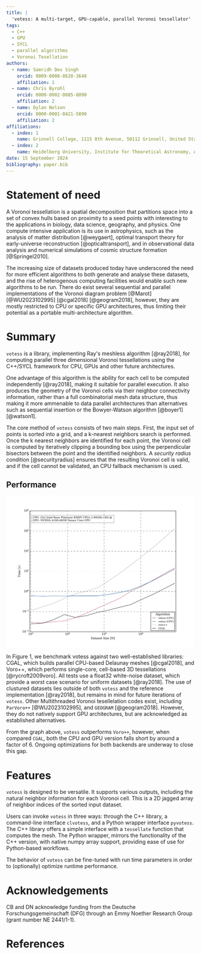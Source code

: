 ```yaml
---
title: |
  'votess: A multi-target, GPU-capable, parallel Voronoi tessellator'
tags:
  - C++
  - GPU
  - SYCL
  - parallel algorithms
  - Voronoi Tesellation
authors:
  - name: Samridh Dev Singh
    orcid: 0009-0008-8620-3648
    affiliation: 1
  - name: Chris Byrohl
    orcid: 0000-0002-0885-8090
    affiliation: 2
  - name: Dylan Nelson
    orcid: 0000-0001-8421-5890
    affiliation: 2
affiliations:
  - index: 1
    name: Grinnell College, 1115 8th Avenue, 50112 Grinnell, United States of America
  - index: 2
    name: Heidelberg University, Institute for Theoretical Astronomy, Albert-Ueberle-Str. 2, 69120 Heidelberg, Germany
date: 15 September 2024
bibliography: paper.bib
---
```


# Statement of need
 
A Voronoi tessellation is a spatial decomposition that partitions space into a
set of convex hulls based on proximity to a seed points with interesting to the
applications in biology, data science, geography, and physics. One compute
intensive application is its use in astrophysics, such as the analysis of
matter distribution [@weygaert], optimal transport theory for early-universe
reconstruction [@opticaltransport], and in observational data analysis and
numerical simulations of cosmic structure formation [@Springel2010].

The increasing size of datasets produced today have underscored the need for
more efficient algorithms to both generate and analyse these datasets, and the
rise of heterogenous computing facilities would enable such new algorithms to
be run. There do exist several sequential and parallel implementations of the
Voronoi diagram problem [@Marot]  [@WU2023102995]  [@cgal2018]  [@geogram2018],
however, they are mostly restricted to CPU or specific GPU architectures, thus
limiting their potential as a portable multi-architecture algorithm. 

# Summary

`votess` is a library, implementing Ray's meshless algorithm [@ray2018], for
computing parallel three dimensional Voronoi tessellations using the C++/SYCL
framework for CPU, GPUs and other future architectures.

One advantage of this algorithm is the ability for each cell to be computed
independently [@ray2018], making it suitable for parallel execution. It also
produces the geometry of the Voronoi cells via their neighbor connectivity
information, rather than a full combinatorial mesh data structure, thus making
it more ammenable to data parallel architectures than alternatives such as
sequential insertion or the Bowyer-Watson algorithm [@boyer1]  [@watson1].
 
The core method of `votess` consists of two main steps. First, the input set of
points is sorted into a grid, and a k-nearest neighbors search is performed.
Once the k nearest neighbors are identified for each point, the Voronoi cell is
computed by iteratively clipping a bounding box using the perpendicular
bisectors between the point and the identified neighbors. A *security radius*
condition [@securityradius] ensures that the resulting Voronoi cell is valid,
and if the cell cannot be validated, an CPU fallback mechanism is used.

## Performance

![](./loglog.png)

In Figure 1, we benchmark votess against two well-established libraries: CGAL,
which builds parallel CPU-based Delaunay meshes [@cgal2018], and Voro++, which
performs single-core, cell-based 3D tessellations [@rycroft2009voro]. All tests
use a float32 white-noise dataset, which provide a worst case scenario for
uniform datasets [@ray2018]. The use of clustured datasets lies outside of both
`votess` and the reference implementation [@ray2018], but remains in mind for
future iterations of `votess`.  Other Multithreaded Voronoi tesellelation codes
exist, including `ParVoro++` [@WU2023102995], and `GEOGRAM` [@geogram2018].
However, they do not natively support GPU architectures, but are acknowledged
as established alternatives.

From the graph above, `votess` outperforms `Voro++`, however, when compared
`CGAL`, both the CPU and GPU version falls short by around a factor of 6.
Ongoing optimizations for both backends are underway to close this gap.
 
# Features

`votess` is designed to be versatile. It supports various outputs, including
the natural neighbor information for each Voronoi cell. This is a 2D jagged
array of neighbor indices of the sorted input dataset.
 
Users can invoke `votess` in three ways: through the C++ library, a
command-line interface `clvotess`, and a Python wrapper interface `pyvotess`.
The C++ library offers a simple interface with a `tessellate` function that
computes the mesh. The Python wrapper, mirrors the functionality of the C++
version, with native numpy array support, providing ease of use for
Python-based workflows.
 
The behavior of `votess` can be fine-tuned with run time parameters in order to
(optionally) optimize runtime performance. 
 
# Acknowledgements
 
CB and DN acknowledge funding from the Deutsche Forschungsgemeinschaft (DFG)
through an Emmy Noether Research Group (grant number NE 2441/1-1).

# References


